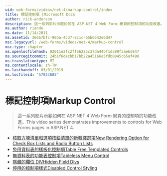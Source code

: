 ```yaml
---
uid: web-forms/videos/net-4/markup-control/index
title: 標記控制項 |Microsoft Docs
author: rick-anderson
description: 這一系列影片示範如何在 ASP.NET 4 Web Form 網頁的控制項的功能改進。
ms.author: riande
ms.date: 11/14/2011
ms.assetid: 36667bfc-90ba-4c37-8c1c-65b6642e6d47
msc.legacyurl: /web-forms/videos/net-4/markup-control
msc.type: chapter
ms.openlocfilehash: 02011e2fc2ff66225c37da44bf1d589f3ae6d847
ms.sourcegitcommit: 24b1f6decbb17bb22a45166e5fdb0845c65af498
ms.translationtype: MT
ms.contentlocale: zh-TW
ms.lasthandoff: 03/01/2019
ms.locfileid: "57023685"
---
```

<a name="markup-control"></a><span data-ttu-id="5b5b8-103">標記控制項</span><span class="sxs-lookup"><span data-stu-id="5b5b8-103">Markup Control</span></span>
====================
> <span data-ttu-id="5b5b8-104">這一系列影片示範如何在 ASP.NET 4 Web Form 網頁的控制項的功能改進。</span><span class="sxs-lookup"><span data-stu-id="5b5b8-104">This video series demonstrates improvements to controls for Web Forms pages in ASP.NET 4.</span></span>


- [<span data-ttu-id="5b5b8-105">核取方塊清單和選項按鈕清單的新轉譯選項</span><span class="sxs-lookup"><span data-stu-id="5b5b8-105">New Rendering Option for Check Box Lists and Radio Button Lists</span></span>](aspnet-4-quick-hit-new-rendering-option-for-check-box-lists-and-radio-button-lists.md)
- [<span data-ttu-id="5b5b8-106">免用資料表的樣板化控制項</span><span class="sxs-lookup"><span data-stu-id="5b5b8-106">Table Free Templated Controls</span></span>](aspnet-4-quick-hit-table-free-templated-controls.md)
- [<span data-ttu-id="5b5b8-107">無資料表的功能表控制項</span><span class="sxs-lookup"><span data-stu-id="5b5b8-107">Tableless Menu Control</span></span>](aspnet-4-quick-hit-tableless-menu-control.md)
- [<span data-ttu-id="5b5b8-108">隱藏的欄位 DIV</span><span class="sxs-lookup"><span data-stu-id="5b5b8-108">Hidden Field Divs</span></span>](aspnet-4-quick-hit-hidden-field-divs.md)
- [<span data-ttu-id="5b5b8-109">停用的控制項樣式</span><span class="sxs-lookup"><span data-stu-id="5b5b8-109">Disabled Control Styling</span></span>](aspnet-4-quick-hit-disabled-control-styling.md)

